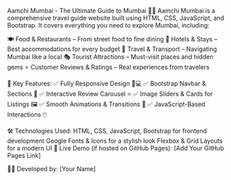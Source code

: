 Aamchi Mumbai - The Ultimate Guide to Mumbai 🌆✨
Aamchi Mumbai is a comprehensive travel guide website built using HTML, CSS, JavaScript, and Bootstrap. It covers everything you need to explore Mumbai, including:

🍽️ Food & Restaurants – From street food to fine dining
🏨 Hotels & Stays – Best accommodations for every budget
🚖 Travel & Transport – Navigating Mumbai like a local
🎭 Tourist Attractions – Must-visit places and hidden gems
⭐ Customer Reviews & Ratings – Real experiences from travelers

🔹 Key Features:
✅ Fully Responsive Design 📱💻
✅ Bootstrap Navbar & Sections 🔹
✅ Interactive Review Carousel ⭐
✅ Image Sliders & Cards for Listings 🖼️
✅ Smooth Animations & Transitions 🎨
✅ JavaScript-Based Interactions 🖱️

🛠️ Technologies Used:
HTML, CSS, JavaScript, Bootstrap for frontend development
Google Fonts & Icons for a stylish look
Flexbox & Grid Layouts for a modern UI
🚀 Live Demo (if hosted on GitHub Pages): [Add Your GitHub Pages Link]

👨‍💻 Developed by: [Your Name]

